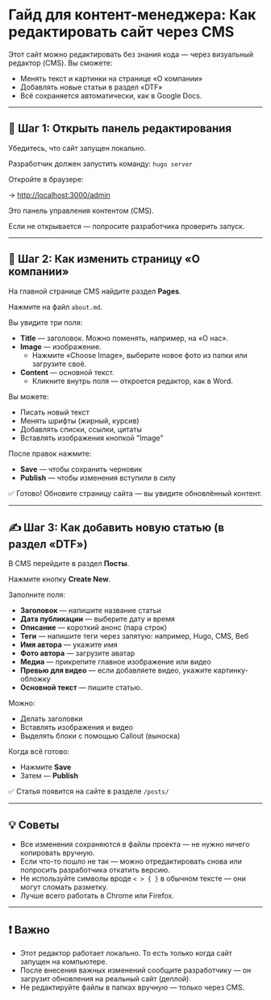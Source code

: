 # Гайд для контент-менеджера: Как редактировать сайт через CMS

Этот сайт можно редактировать без знания кода — через визуальный редактор (CMS). Вы сможете:
- Менять текст и картинки на странице «О компании»
- Добавлять новые статьи в раздел «DTF»
- Всё сохраняется автоматически, как в Google Docs.

---

## 🔧 Шаг 1: Открыть панель редактирования

Убедитесь, что сайт запущен локально.

Разработчик должен запустить команду: ``hugo server``

Откройте в браузере:

→ [http://localhost:3000/admin](http://localhost:3000/admin)

Это панель управления контентом (CMS).

Если не открывается — попросите разработчика проверить запуск.

---

## 📄 Шаг 2: Как изменить страницу «О компании»

На главной странице CMS найдите раздел **Pages**.

Нажмите на файл `about.md`.

Вы увидите три поля:

- **Title** — заголовок. Можно поменять, например, на «О нас».
- **Image** — изображение.
    - Нажмите «Choose Image», выберите новое фото из папки или загрузите своё.
- **Content** — основной текст.
    - Кликните внутрь поля — откроется редактор, как в Word.

Вы можете:
- Писать новый текст
- Менять шрифты (жирный, курсив)
- Добавлять списки, ссылки, цитаты
- Вставлять изображения кнопкой "Image"

После правок нажмите:
- **Save** — чтобы сохранить черновик
- **Publish** — чтобы изменения вступили в силу

✅ Готово! Обновите страницу сайта — вы увидите обновлённый контент.

---

## ✍️ Шаг 3: Как добавить новую статью (в раздел «DTF»)

В CMS перейдите в раздел **Посты**.

Нажмите кнопку **Create New**.

Заполните поля:
- **Заголовок** — напишите название статьи
- **Дата публикации** — выберите дату и время
- **Описание** — короткий анонс (пара строк)
- **Теги** — напишите теги через запятую: например, Hugo, CMS, Веб
- **Имя автора** — укажите имя
- **Фото автора** — загрузите аватар
- **Медиа** — прикрепите главное изображение или видео
- **Превью для видео** — если добавляете видео, укажите картинку-обложку
- **Основной текст** — пишите статью.

Можно:
- Делать заголовки
- Вставлять изображения и видео
- Выделять блоки с помощью Callout (выноска)

Когда всё готово:
- Нажмите **Save**
- Затем — **Publish**

✅ Статья появится на сайте в разделе `/posts/`

---

## 💡 Советы

- Все изменения сохраняются в файлы проекта — не нужно ничего копировать вручную.
- Если что-то пошло не так — можно отредактировать снова или попросить разработчика откатить версию.
- Не используйте символы вроде `< > { }` в обычном тексте — они могут сломать разметку.
- Лучше всего работать в Chrome или Firefox.

---

## ❗ Важно

- Этот редактор работает локально. То есть только когда сайт запущен на компьютере.
- После внесения важных изменений сообщите разработчику — он загрузит обновления на реальный сайт (деплой).
- Не редактируйте файлы в папках вручную — только через CMS.


